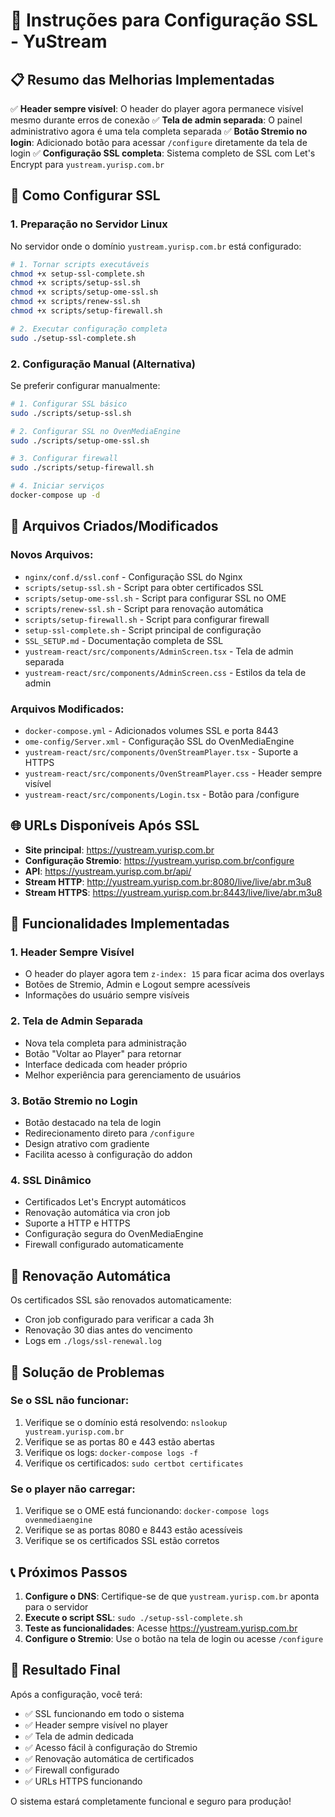 # 🔐 Instruções para Configuração SSL - YuStream

## 📋 Resumo das Melhorias Implementadas

✅ **Header sempre visível**: O header do player agora permanece visível mesmo durante erros de conexão
✅ **Tela de admin separada**: O painel administrativo agora é uma tela completa separada
✅ **Botão Stremio no login**: Adicionado botão para acessar `/configure` diretamente da tela de login
✅ **Configuração SSL completa**: Sistema completo de SSL com Let's Encrypt para `yustream.yurisp.com.br`

## 🚀 Como Configurar SSL

### 1. Preparação no Servidor Linux

No servidor onde o domínio `yustream.yurisp.com.br` está configurado:

```bash
# 1. Tornar scripts executáveis
chmod +x setup-ssl-complete.sh
chmod +x scripts/setup-ssl.sh
chmod +x scripts/setup-ome-ssl.sh
chmod +x scripts/renew-ssl.sh
chmod +x scripts/setup-firewall.sh

# 2. Executar configuração completa
sudo ./setup-ssl-complete.sh
```

### 2. Configuração Manual (Alternativa)

Se preferir configurar manualmente:

```bash
# 1. Configurar SSL básico
sudo ./scripts/setup-ssl.sh

# 2. Configurar SSL no OvenMediaEngine
sudo ./scripts/setup-ome-ssl.sh

# 3. Configurar firewall
sudo ./scripts/setup-firewall.sh

# 4. Iniciar serviços
docker-compose up -d
```

## 📁 Arquivos Criados/Modificados

### Novos Arquivos:
- `nginx/conf.d/ssl.conf` - Configuração SSL do Nginx
- `scripts/setup-ssl.sh` - Script para obter certificados SSL
- `scripts/setup-ome-ssl.sh` - Script para configurar SSL no OME
- `scripts/renew-ssl.sh` - Script para renovação automática
- `scripts/setup-firewall.sh` - Script para configurar firewall
- `setup-ssl-complete.sh` - Script principal de configuração
- `SSL_SETUP.md` - Documentação completa de SSL
- `yustream-react/src/components/AdminScreen.tsx` - Tela de admin separada
- `yustream-react/src/components/AdminScreen.css` - Estilos da tela de admin

### Arquivos Modificados:
- `docker-compose.yml` - Adicionados volumes SSL e porta 8443
- `ome-config/Server.xml` - Configuração SSL do OvenMediaEngine
- `yustream-react/src/components/OvenStreamPlayer.tsx` - Suporte a HTTPS
- `yustream-react/src/components/OvenStreamPlayer.css` - Header sempre visível
- `yustream-react/src/components/Login.tsx` - Botão para /configure

## 🌐 URLs Disponíveis Após SSL

- **Site principal**: https://yustream.yurisp.com.br
- **Configuração Stremio**: https://yustream.yurisp.com.br/configure
- **API**: https://yustream.yurisp.com.br/api/
- **Stream HTTP**: http://yustream.yurisp.com.br:8080/live/live/abr.m3u8
- **Stream HTTPS**: https://yustream.yurisp.com.br:8443/live/live/abr.m3u8

## 🔧 Funcionalidades Implementadas

### 1. Header Sempre Visível
- O header do player agora tem `z-index: 15` para ficar acima dos overlays
- Botões de Stremio, Admin e Logout sempre acessíveis
- Informações do usuário sempre visíveis

### 2. Tela de Admin Separada
- Nova tela completa para administração
- Botão "Voltar ao Player" para retornar
- Interface dedicada com header próprio
- Melhor experiência para gerenciamento de usuários

### 3. Botão Stremio no Login
- Botão destacado na tela de login
- Redirecionamento direto para `/configure`
- Design atrativo com gradiente
- Facilita acesso à configuração do addon

### 4. SSL Dinâmico
- Certificados Let's Encrypt automáticos
- Renovação automática via cron job
- Suporte a HTTP e HTTPS
- Configuração segura do OvenMediaEngine
- Firewall configurado automaticamente

## 🔄 Renovação Automática

Os certificados SSL são renovados automaticamente:
- Cron job configurado para verificar a cada 3h
- Renovação 30 dias antes do vencimento
- Logs em `./logs/ssl-renewal.log`

## 🐛 Solução de Problemas

### Se o SSL não funcionar:
1. Verifique se o domínio está resolvendo: `nslookup yustream.yurisp.com.br`
2. Verifique se as portas 80 e 443 estão abertas
3. Verifique os logs: `docker-compose logs -f`
4. Verifique os certificados: `sudo certbot certificates`

### Se o player não carregar:
1. Verifique se o OME está funcionando: `docker-compose logs ovenmediaengine`
2. Verifique se as portas 8080 e 8443 estão acessíveis
3. Verifique se os certificados SSL estão corretos

## 📞 Próximos Passos

1. **Configure o DNS**: Certifique-se de que `yustream.yurisp.com.br` aponta para o servidor
2. **Execute o script SSL**: `sudo ./setup-ssl-complete.sh`
3. **Teste as funcionalidades**: Acesse https://yustream.yurisp.com.br
4. **Configure o Stremio**: Use o botão na tela de login ou acesse `/configure`

## 🎉 Resultado Final

Após a configuração, você terá:
- ✅ SSL funcionando em todo o sistema
- ✅ Header sempre visível no player
- ✅ Tela de admin dedicada
- ✅ Acesso fácil à configuração do Stremio
- ✅ Renovação automática de certificados
- ✅ Firewall configurado
- ✅ URLs HTTPS funcionando

O sistema estará completamente funcional e seguro para produção!
